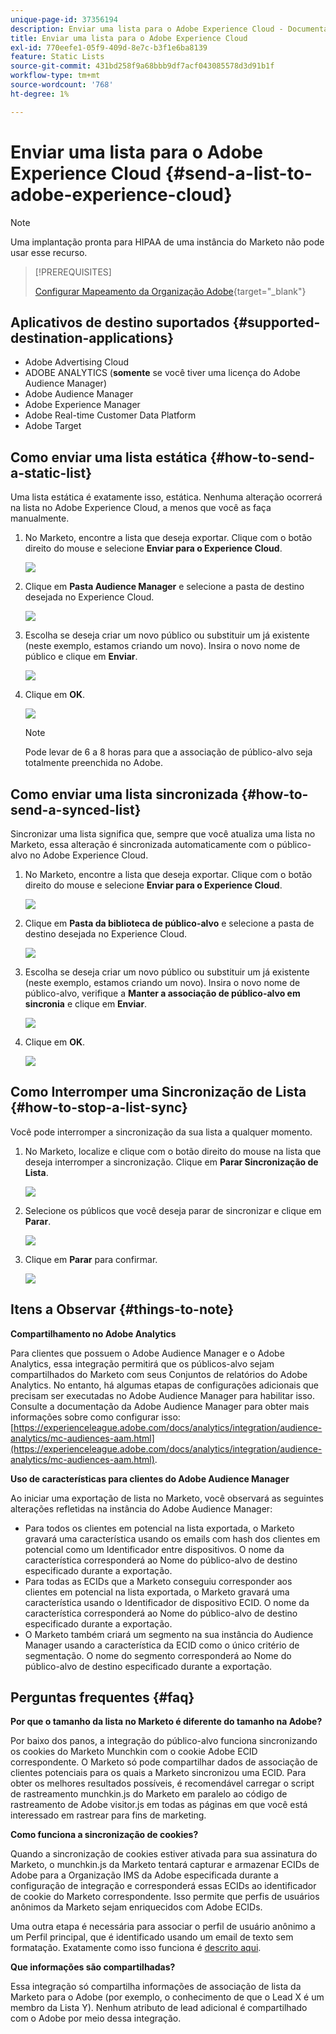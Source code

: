 ```yaml
---
unique-page-id: 37356194
description: Enviar uma lista para o Adobe Experience Cloud - Documentação do Marketo - Documentação do produto
title: Enviar uma lista para o Adobe Experience Cloud
exl-id: 770eefe1-05f9-409d-8e7c-b3f1e6ba8139
feature: Static Lists
source-git-commit: 431bd258f9a68bbb9df7acf043085578d3d91b1f
workflow-type: tm+mt
source-wordcount: '768'
ht-degree: 1%

---
```


# Enviar uma lista para o Adobe Experience Cloud {#send-a-list-to-adobe-experience-cloud}

>[!NOTE]
>
>Uma implantação pronta para HIPAA de uma instância do Marketo não pode usar esse recurso.

>[!PREREQUISITES]
>
>[Configurar Mapeamento da Organização Adobe](/help/marketo/product-docs/adobe-experience-cloud-integrations/set-up-adobe-organization-mapping.md){target="_blank"}

## Aplicativos de destino suportados {#supported-destination-applications}

* Adobe Advertising Cloud
* ADOBE ANALYTICS (**somente** se você tiver uma licença do Adobe Audience Manager)
* Adobe Audience Manager
* Adobe Experience Manager
* Adobe Real-time Customer Data Platform
* Adobe Target

## Como enviar uma lista estática {#how-to-send-a-static-list}

Uma lista estática é exatamente isso, estática. Nenhuma alteração ocorrerá na lista no Adobe Experience Cloud, a menos que você as faça manualmente.

1. No Marketo, encontre a lista que deseja exportar. Clique com o botão direito do mouse e selecione **Enviar para o Experience Cloud**.

   ![](assets/send-a-list-to-adobe-experience-cloud-1.png)

1. Clique em **Pasta Audience Manager** e selecione a pasta de destino desejada no Experience Cloud.

   ![](assets/send-a-list-to-adobe-experience-cloud-2.png)

1. Escolha se deseja criar um novo público ou substituir um já existente (neste exemplo, estamos criando um novo). Insira o novo nome de público e clique em **Enviar**.

   ![](assets/send-a-list-to-adobe-experience-cloud-3.png)

1. Clique em **OK**.

   ![](assets/send-a-list-to-adobe-experience-cloud-4.png)

   >[!NOTE]
   >
   >Pode levar de 6 a 8 horas para que a associação de público-alvo seja totalmente preenchida no Adobe.

## Como enviar uma lista sincronizada {#how-to-send-a-synced-list}

Sincronizar uma lista significa que, sempre que você atualiza uma lista no Marketo, essa alteração é sincronizada automaticamente com o público-alvo no Adobe Experience Cloud.

1. No Marketo, encontre a lista que deseja exportar. Clique com o botão direito do mouse e selecione **Enviar para o Experience Cloud**.

   ![](assets/send-a-list-to-adobe-experience-cloud-5.png)

1. Clique em **Pasta da biblioteca de público-alvo** e selecione a pasta de destino desejada no Experience Cloud.

   ![](assets/send-a-list-to-adobe-experience-cloud-6.png)

1. Escolha se deseja criar um novo público ou substituir um já existente (neste exemplo, estamos criando um novo). Insira o novo nome de público-alvo, verifique a **Manter a associação de público-alvo em sincronia** e clique em **Enviar**.

   ![](assets/send-a-list-to-adobe-experience-cloud-7.png)

1. Clique em **OK**.

   ![](assets/send-a-list-to-adobe-experience-cloud-8.png)

## Como Interromper uma Sincronização de Lista {#how-to-stop-a-list-sync}

Você pode interromper a sincronização da sua lista a qualquer momento.

1. No Marketo, localize e clique com o botão direito do mouse na lista que deseja interromper a sincronização. Clique em **Parar Sincronização de Lista**.

   ![](assets/send-a-list-to-adobe-experience-cloud-9.png)

1. Selecione os públicos que você deseja parar de sincronizar e clique em **Parar**.

   ![](assets/send-a-list-to-adobe-experience-cloud-10.png)

1. Clique em **Parar** para confirmar.

   ![](assets/send-a-list-to-adobe-experience-cloud-11.png)

## Itens a Observar {#things-to-note}

**Compartilhamento no Adobe Analytics**

Para clientes que possuem o Adobe Audience Manager e o Adobe Analytics, essa integração permitirá que os públicos-alvo sejam compartilhados do Marketo com seus Conjuntos de relatórios do Adobe Analytics. No entanto, há algumas etapas de configurações adicionais que precisam ser executadas no Adobe Audience Manager para habilitar isso. Consulte a documentação da Adobe Audience Manager para obter mais informações sobre como configurar isso: [https://experienceleague.adobe.com/docs/analytics/integration/audience-analytics/mc-audiences-aam.html](https://experienceleague.adobe.com/docs/analytics/integration/audience-analytics/mc-audiences-aam.html).

**Uso de características para clientes do Adobe Audience Manager**

Ao iniciar uma exportação de lista no Marketo, você observará as seguintes alterações refletidas na instância do Adobe Audience Manager:

* Para todos os clientes em potencial na lista exportada, o Marketo gravará uma característica usando os emails com hash dos clientes em potencial como um Identificador entre dispositivos. O nome da característica corresponderá ao Nome do público-alvo de destino especificado durante a exportação.
* Para todas as ECIDs que a Marketo conseguiu corresponder aos clientes em potencial na lista exportada, o Marketo gravará uma característica usando o Identificador de dispositivo ECID. O nome da característica corresponderá ao Nome do público-alvo de destino especificado durante a exportação.
* O Marketo também criará um segmento na sua instância do Audience Manager usando a característica da ECID como o único critério de segmentação. O nome do segmento corresponderá ao Nome do público-alvo de destino especificado durante a exportação.

## Perguntas frequentes {#faq}

**Por que o tamanho da lista no Marketo é diferente do tamanho na Adobe?**

Por baixo dos panos, a integração do público-alvo funciona sincronizando os cookies do Marketo Munchkin com o cookie Adobe ECID correspondente. O Marketo só pode compartilhar dados de associação de clientes potenciais para os quais a Marketo sincronizou uma ECID. Para obter os melhores resultados possíveis, é recomendável carregar o script de rastreamento munchkin.js do Marketo em paralelo ao código de rastreamento de Adobe visitor.js em todas as páginas em que você está interessado em rastrear para fins de marketing.

**Como funciona a sincronização de cookies?**

Quando a sincronização de cookies estiver ativada para sua assinatura do Marketo, o munchkin.js da Marketo tentará capturar e armazenar ECIDs de Adobe para a Organização IMS da Adobe especificada durante a configuração de integração e corresponderá essas ECIDs ao identificador de cookie do Marketo correspondente. Isso permite que perfis de usuários anônimos da Marketo sejam enriquecidos com Adobe ECIDs.

Uma outra etapa é necessária para associar o perfil de usuário anônimo a um Perfil principal, que é identificado usando um email de texto sem formatação. Exatamente como isso funciona é [descrito aqui](/help/marketo/product-docs/reporting/basic-reporting/report-activity/tracking-anonymous-activity-and-people.md).

**Que informações são compartilhadas?**

Essa integração só compartilha informações de associação de lista da Marketo para o Adobe (por exemplo, o conhecimento de que o Lead X é um membro da Lista Y). Nenhum atributo de lead adicional é compartilhado com o Adobe por meio dessa integração.
